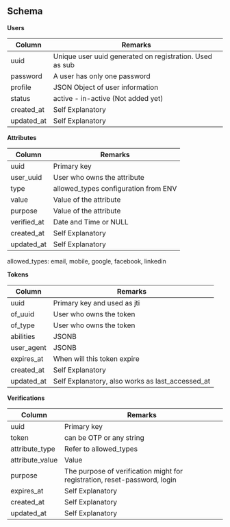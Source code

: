 ## Schema

**Users**

| Column | Remarks |
|--------|---------|
| uuid | Unique user uuid generated on registration. Used as sub |
| password | A user has only one password |
| profile | JSON Object of user information |
| status | active - in-active (Not added yet) |
| created_at | Self Explanatory |
| updated_at | Self Explanatory |

**Attributes**

| Column | Remarks |
|--------|---------|
| uuid | Primary key |
| user_uuid | User who owns the attribute |
| type | allowed_types configuration from ENV |
| value | Value of the attribute |
| purpose | Value of the attribute |
| verified_at | Date and Time or NULL |
| created_at | Self Explanatory |
| updated_at | Self Explanatory |

allowed_types: email, mobile, google, facebook, linkedin

**Tokens**

| Column | Remarks |
|--------|---------|
| uuid | Primary key and used as jti |
| of_uuid | User who owns the token |
| of_type | User who owns the token |
| abilities | JSONB |
| user_agent | JSONB |
| expires_at | When will this token expire |
| created_at | Self Explanatory |
| updated_at | Self Explanatory, also works as last_accessed_at |

**Verifications**

| Column | Remarks |
|--------|---------|
| uuid | Primary key |
| token | can be OTP or any string |
| attribute_type | Refer to allowed_types |
| attribute_value | Value |
| purpose | The purpose of verification might for registration, reset-password, login |
| expires_at | Self Explanatory |
| created_at | Self Explanatory |
| updated_at | Self Explanatory |
